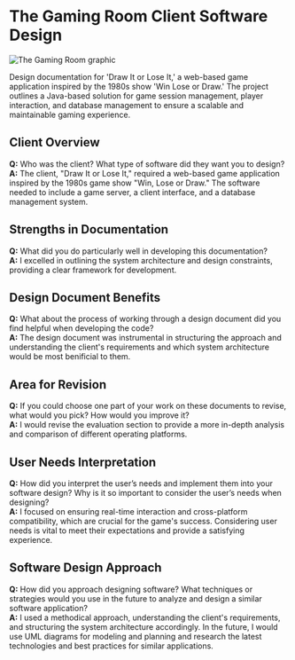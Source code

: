 # The Gaming Room Client Software Design

![The Gaming Room graphic](https://encrypted-tbn0.gstatic.com/images?q=tbn:ANd9GcShDT7kS57Br2jVurkiVODqOCiiLeGuXE5Xv-KntTZO_YKCl-pz7sNwO9uhJW9Ha56s1w0&usqp=CAU)

Design documentation for 'Draw It or Lose It,' a web-based game application inspired by the 1980s show 'Win Lose or Draw.' The project outlines a Java-based solution for game session management, player interaction, and database management to ensure a scalable and maintainable gaming experience.

## Client Overview
**Q:** Who was the client? What type of software did they want you to design?</br>
**A:** The client, "Draw It or Lose It," required a web-based game application inspired by the 1980s game show "Win, Lose or Draw." The software needed to include a game server, a client interface, and a database management system.

## Strengths in Documentation
**Q:** What did you do particularly well in developing this documentation?</br>
**A:** I excelled in outlining the system architecture and design constraints, providing a clear framework for development.

## Design Document Benefits
**Q:** What about the process of working through a design document did you find helpful when developing the code?</br>
**A:** The design document was instrumental in structuring the approach and understanding the client's requirements and which system architecture would be most benificial to them.

## Area for Revision
**Q:** If you could choose one part of your work on these documents to revise, what would you pick? How would you improve it?</br>
**A:** I would revise the evaluation section to provide a more in-depth analysis and comparison of different operating platforms.

## User Needs Interpretation
**Q:** How did you interpret the user’s needs and implement them into your software design? Why is it so important to consider the user’s needs when designing?</br>
**A:** I focused on ensuring real-time interaction and cross-platform compatibility, which are crucial for the game's success. Considering user needs is vital to meet their expectations and provide a satisfying experience.

## Software Design Approach
**Q:** How did you approach designing software? What techniques or strategies would you use in the future to analyze and design a similar software application?</br>
**A:** I used a methodical approach, understanding the client's requirements, and structuring the system architecture accordingly. In the future, I would use UML diagrams for modeling and planning and research the latest technologies and best practices for similar applications.

